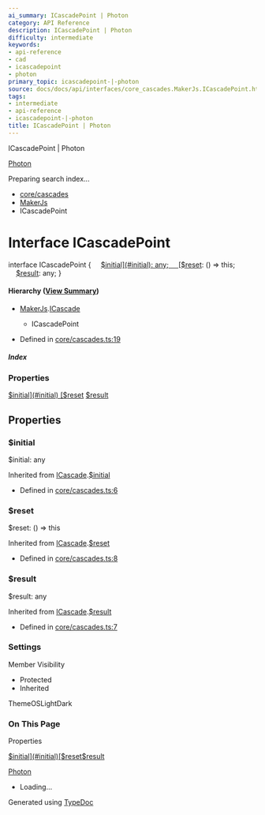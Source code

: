 ```yaml
---
ai_summary: ICascadePoint | Photon
category: API Reference
description: ICascadePoint | Photon
difficulty: intermediate
keywords:
- api-reference
- cad
- icascadepoint
- photon
primary_topic: icascadepoint-|-photon
source: docs/docs/api/interfaces/core_cascades.MakerJs.ICascadePoint.html
tags:
- intermediate
- api-reference
- icascadepoint-|-photon
title: ICascadePoint | Photon
---
```

ICascadePoint | Photon

[Photon](../index.md)




Preparing search index...

* [core/cascades](../modules/core_cascades.md)
* [MakerJs](../modules/core_cascades.MakerJs.md)
* ICascadePoint

# Interface ICascadePoint

interface ICascadePoint {
    [$initial](#initial): any;
    [$reset](#reset): () => this;
    [$result](#result): any;
}

#### Hierarchy ([View Summary](../hierarchy.md#core/cascades.MakerJs.ICascadePoint))

* [MakerJs](../modules/core_cascades.MakerJs.md).[ICascade](core_cascades.MakerJs.ICascade.md)
  + ICascadePoint

* Defined in [core/cascades.ts:19](https://github.com/mwhite454/photon/blob/main/packages/photon/src/core/cascades.ts#L19)

##### Index

### Properties

[$initial](#initial)
[$reset](#reset)
[$result](#result)

## Properties

### $initial

$initial: any

Inherited from [ICascade](core_cascades.MakerJs.ICascade.md).[$initial](core_cascades.MakerJs.ICascade.md#initial)

* Defined in [core/cascades.ts:6](https://github.com/mwhite454/photon/blob/main/packages/photon/src/core/cascades.ts#L6)

### $reset

$reset: () => this

Inherited from [ICascade](core_cascades.MakerJs.ICascade.md).[$reset](core_cascades.MakerJs.ICascade.md#reset)

* Defined in [core/cascades.ts:8](https://github.com/mwhite454/photon/blob/main/packages/photon/src/core/cascades.ts#L8)

### $result

$result: any

Inherited from [ICascade](core_cascades.MakerJs.ICascade.md).[$result](core_cascades.MakerJs.ICascade.md#result)

* Defined in [core/cascades.ts:7](https://github.com/mwhite454/photon/blob/main/packages/photon/src/core/cascades.ts#L7)

### Settings

Member Visibility

* Protected
* Inherited

ThemeOSLightDark

### On This Page

Properties

[$initial](#initial)[$reset](#reset)[$result](#result)

[Photon](../index.md)

* Loading...

Generated using [TypeDoc](https://typedoc.org/)
